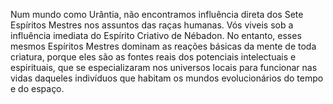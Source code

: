 ﻿Num mundo como Urântia, não encontramos influência direta dos Sete Espíritos Mestres nos assuntos das raças humanas. Vós viveis sob a influência imediata do Espírito Criativo de Nébadon. No entanto, esses mesmos Espíritos Mestres dominam as reações básicas da mente de toda criatura, porque eles são as fontes reais dos potenciais intelectuais e espirituais, que se especializaram nos universos locais para funcionar nas vidas daqueles indivíduos que habitam os mundos evolucionários do tempo e do espaço.